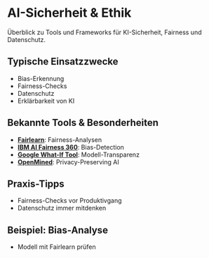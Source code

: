 # AI-Sicherheit & Ethik

Überblick zu Tools und Frameworks für KI-Sicherheit, Fairness und Datenschutz.

## Typische Einsatzzwecke
- Bias-Erkennung
- Fairness-Checks
- Datenschutz
- Erklärbarkeit von KI

## Bekannte Tools & Besonderheiten
- [**Fairlearn**](tools/fairlearn.md): Fairness-Analysen
- [**IBM AI Fairness 360**](tools/ibm_ai_fairness_360.md): Bias-Detection
- [**Google What-If Tool**](tools/google_what_if_tool.md): Modell-Transparenz
- [**OpenMined**](tools/openmined.md): Privacy-Preserving AI

## Praxis-Tipps
- Fairness-Checks vor Produktivgang
- Datenschutz immer mitdenken

## Beispiel: Bias-Analyse
- Modell mit Fairlearn prüfen
